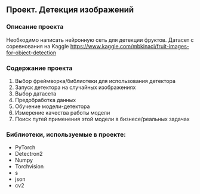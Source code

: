 ## Проект. Детекция изображений
### Описание проекта

Необходимо написать нейронную сеть для детекции фруктов.
Датасет с соревнования на Kaggle https://www.kaggle.com/mbkinaci/fruit-images-for-object-detection

### Содержание проекта 
1) Выбор фреймворка/библиотеки для использования детектора
2) Запуск детектора на случайных изображениях
3) Выбор датасета
4) Предобработка данных
5) Обучение модели-детектора
6) Измерение качества работы модели
7) Поиск путей применения этой модели в бизнесе/реальных задачах

### Библиотеки, используемые в проекте:
- PyTorch
- Detectron2
- Numpy 
- Torchvision
- s
- json
- cv2
